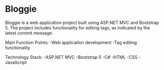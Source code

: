 # Bloggie

Bloggie is a web application project built using ASP.NET MVC and Bootstrap 5. The project includes functionality for editing tags, as indicated by the latest commit message.

Main Function Points:
-Web application development
-Tag editing functionality

Technology Stack:
-ASP.NET MVC
-Bootstrap 5
-C#
-HTML
-CSS
-JavaScript

